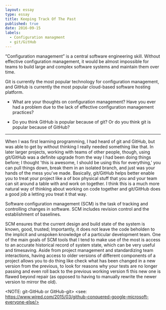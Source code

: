 ```yaml
---
layout: essay
type: essay
title: Keeping Track Of The Past
published: true
date: 2016-09-15
labels:
  - Configuration managment
  - git/GitHub
---
```


“Configuration management” is a central software engineering skill. Without effective configuration management, it would be almost impossible for teams to build large and complex software systems and maintain them over time.

Git is currently the most popular technology for configuration management, and GitHub is currently the most popular cloud-based software hosting platform.

- What are your thoughts on configuration management? Have you ever had a problem due to the lack of effective configuration management practices?

- Do you think GitHub is popular because of git? Or do you think git is popular because of GitHub?

---

When I was first learning programming, I had heard of git and GitHub, but was able to get by without thinking I really needed something like that. In later larger projects, working with teams of other people, though, using git/GitHub was a definite upgrade from the way I had been doing things before; I thought 'this is awesome, I should be using this for everything,' you can pull things down, break them in an isolated branch, and just was your hands of the mess you've made. Basically, git/GitHub helps better enable you to treat your project like a of box physical stuff that you and your team can sit around a table with and work on together. I think this is a much more natural way of thinking about working on code together and git/GitHub does a good job a letting you treat it that way.

Software configuration management (SCM) is the task of tracking and controlling changes in software. SCM includes revision control and the establishment of baselines.

SCM ensures that the current design and build state of the system is known, good, trusted; Importantly, it does not leave the code beholden to the implicit and unspoken knowledge of a particular development team. One of the main goals of SCM tools that I tend to make use of the most is  access to an accurate historical record of system state, which can be very useful and timesaving. Aside from project management and standardizing team interactions, having access to older versions of different components of a project allows you to do thing like check what has been changed in a new version from the previous, to look for reasons why your tests are no longer passing and even roll back to the previous working version fi this new one is flawed beyond repair (as opposed to having to manually rewrite the newer version to mirror the old).

<NOTE: git-GitHub or GitHub-git>
<see: https://www.wired.com/2015/03/github-conquered-google-microsoft-everyone-else/>

   




